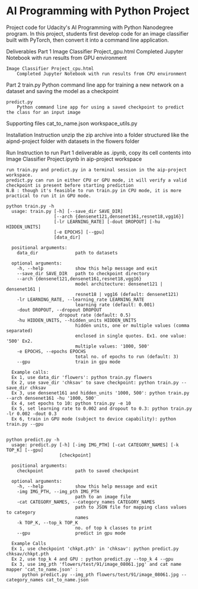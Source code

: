 # AI Programming with Python Project

Project code for Udacity's AI Programming with Python Nanodegree program. In this project, students first develop code for an image classifier built with PyTorch, then convert it into a command line application.

Deliverables
	Part 1
	Image Classifier Project_gpu.html
		Completed Jupyter Notebook with run results from GPU environment

	Image Classifier Project_cpu.html
		Completed Jupyter Notebook with run results from CPU environment

   Part 2
	train.py
		Python command line app for training a new network on a dataset and saving the model as a checkpoint

	predict.py
		Python command line app for using a saved checkpoint to predict the class for an input image

Supporting files
	cat_to_name.json
	workspace_utils.py

Installation Instruction
	unzip the zip archive into a folder structured like the aipnd-project folder with datasets in the flowers folder

Run Instruction
	to run Part 1 deliverable as .ipynb, copy its cell contents into Image Classifier Project.ipynb in aip-project workspace

    run train.py and predict.py in a terminal session in the aip-project workspace.
    predict.py can run in either CPU or GPU mode, it will verify a valid checkpoint is present before starting prediction
    N.B : though it's feasible to run train.py in CPU mode, it is more practical to run it in GPU mode.

    python train.py -h
      usage: train.py [-h] [--save_dir SAVE_DIR]
                      [--arch {densenet121,densenet161,resnet18,vgg16}]
                      [-lr LEARNING_RATE] [-dout DROPOUT] [-hu HIDDEN_UNITS]
                      [-e EPOCHS] [--gpu]
                      [data_dir]

      positional arguments:
        data_dir              path to datasets

      optional arguments:
        -h, --help            show this help message and exit
        --save_dir SAVE_DIR   path to checkpoint directory
        --arch {densenet121,densenet161,resnet18,vgg16}
                              model architecture: densenet121 | densenet161 |
                              resnet18 | vgg16 (default: densenet121)
        -lr LEARNING_RATE, --learning_rate LEARNING_RATE
                              learning rate (default: 0.001)
        -dout DROPOUT, --dropout DROPOUT
                        dropout rate (default: 0.5)                        
        -hu HIDDEN_UNITS, --hidden_units HIDDEN_UNITS
                              hidden units, one or multiple values (comma separated)
                              enclosed in single quotes. Ex1. one value: '500' Ex2.
                              multiple values: '1000, 500'
        -e EPOCHS, --epochs EPOCHS
                              total no. of epochs to run (default: 3)
        --gpu                 train in gpu mode

      Example calls:
      Ex 1, use data_dir 'flowers': python train.py flowers
      Ex 2, use save_dir 'chksav' to save checkpoint: python train.py --save_dir chksav
      Ex 3, use densenet161 and hidden_units '1000, 500': python train.py --arch densenet161 -hu '1000, 500'
      Ex 4, set epochs to 10: python train.py -e 10
      Ex 5, set learning rate to 0.002 and dropout to 0.3: python train.py -lr 0.002 -dout 0.3
      Ex 6, train in GPU mode (subject to device capability): python train.py --gpu


    python predict.py -h
      usage: predict.py [-h] [-img IMG_PTH] [-cat CATEGORY_NAMES] [-k TOP_K] [--gpu]
                        [checkpoint]

      positional arguments:
        checkpoint            path to saved checkpoint

      optional arguments:
        -h, --help            show this help message and exit
        -img IMG_PTH, --img_pth IMG_PTH
                              path to an image file
        -cat CATEGORY_NAMES, --category_names CATEGORY_NAMES
                              path to JSON file for mapping class values to category
                              names
        -k TOP_K, --top_k TOP_K
                              no. of top k classes to print
        --gpu                 predict in gpu mode

      Example Calls
      Ex 1, use checkpoint 'chkpt.pth' in 'chksav': python predict.py chksav/chkpt.pth
      Ex 2, use top_k 4 and GPU : python predict.py --top_k 4 --gpu
      Ex 3, use img_pth 'flowers/test/91/image_08061.jpg' and cat name mapper 'cat_to_name.json' :
          python predict.py --img_pth flowers/test/91/image_08061.jpg --category_names cat_to_name.json
